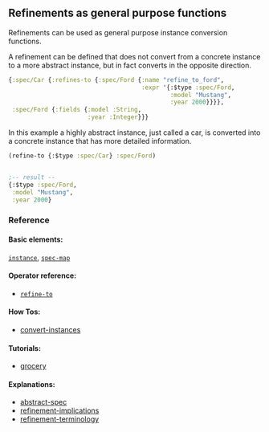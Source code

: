 <!---
  This markdown file was generated. Do not edit.
  -->

## Refinements as general purpose functions

Refinements can be used as general purpose instance conversion functions.

A refinement can be defined that does not convert from a concrete instance to a more abstract instance, but in fact converts in the opposite direction.

```clojure
{:spec/Car {:refines-to {:spec/Ford {:name "refine_to_ford",
                                     :expr '{:$type :spec/Ford,
                                             :model "Mustang",
                                             :year 2000}}}},
 :spec/Ford {:fields {:model :String,
                      :year :Integer}}}
```

In this example a highly abstract instance, just called a car, is converted into a concrete instance that has more detailed information.

```clojure
(refine-to {:$type :spec/Car} :spec/Ford)


;-- result --
{:$type :spec/Ford,
 :model "Mustang",
 :year 2000}
```

### Reference

#### Basic elements:

[`instance`](../halite_basic-syntax-reference.md#instance), [`spec-map`](../../halite_spec-syntax-reference.md)

#### Operator reference:

* [`refine-to`](../halite_full-reference.md#refine-to)


#### How Tos:

* [convert-instances](../how-to/halite_convert-instances.md)


#### Tutorials:

* [grocery](../tutorial/halite_grocery.md)


#### Explanations:

* [abstract-spec](../explanation/halite_abstract-spec.md)
* [refinement-implications](../explanation/halite_refinement-implications.md)
* [refinement-terminology](../explanation/halite_refinement-terminology.md)


